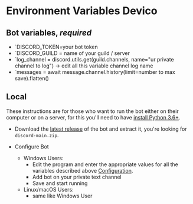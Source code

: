 # Environment Variables Devico

## Bot variables, **_required_**

- `DISCORD_TOKEN=your bot token
- `DISCORD_GUILD = name of your guild / server
- `log_channel = discord.utils.get(guild.channels, name="ur private channel to log") -> edit all this variable channel log name
- `messages = await message.channel.history(limit=number to max save).flatten()

## Local

These instructions are for those who want to run the bot either on their computer or on a server, for this you'll need to
have [install Python 3.6+](https://www.python.org/downloads/).

- Download the [latest release](https://github.com/dafapratama/discord) of the bot and extract it,
  you're looking for `discord-main.zip`.

- Configure Bot
  - Windows Users:
    - Edit the program and enter the appropriate values for all the variables described above [Configuration](configuration.md).
    - Add bot on your private text channel
    - Save and start running 
  - Linux/macOS Users:
    - same like Windows User

